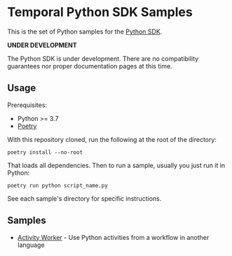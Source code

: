 # Temporal Python SDK Samples

This is the set of Python samples for the [Python SDK](https://github.com/temporalio/sdk-python).

**UNDER DEVELOPMENT**

The Python SDK is under development. There are no compatibility guarantees nor proper documentation pages at this time.

## Usage

Prerequisites:

* Python >= 3.7
* [Poetry](https://python-poetry.org)

With this repository cloned, run the following at the root of the directory:

    poetry install --no-root

That loads all dependencies. Then to run a sample, usually you just run it in Python:

    poetry run python script_name.py

See each sample's directory for specific instructions.

## Samples

* [Activity Worker](activity_worker) - Use Python activities from a workflow in another language
